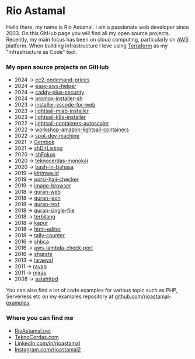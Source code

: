 # Rio Astamal

Hello there, my name is Rio Astamal. I am a passionate web developer since 2003. On this GitHub page you will find all my open source projects. Recently, my main focus has been on cloud computing, particularly on [AWS](https://aws.amazon.com) platform. When building infrastructure I love using [Terraform](https://www.terraform.io) as my "Infrastructure as Code" tool.

### My open source projects on GitHub
- 2024 &rarr; [ec2-ondemand-prices](https://github.com/rioastamal/ec2-ondemand-prices)
- 2024 &rarr; [easy-aws-helper](https://github.com/rioastamal/easy-aws-helper)
- 2024 &rarr; [caddy-plus-security](https://github.com/rioastamal/caddy-plus-security)
- 2024 &rarr; [promox-installer-sh](https://github.com/rioastamal/proxmox-installer-sh)
- 2023 &rarr; [installer-vscode-for-web](https://github.com/rioastamal/installer-vscode-for-web)
- 2023 &rarr; [lightsail-miab-installer](https://github.com/rioastamal/lightsail-miab-installer)
- 2023 &rarr; [lightsail-k8s-installer](https://github.com/rioastamal/lightsail-k8s-installer)
- 2022 &rarr; [lightsail-containers-autoscaler](https://github.com/rioastamal/lightsail-containers-autoscaler)
- 2022 &rarr; [workshop-amazon-lightsail-containers](https://github.com/rioastamal/workshop-amazon-lightsail-containers)
- 2022 &rarr; [spot-dev-machine](https://github.com/rioastamal/spot-dev-machine)
- 2021 &rarr; [Gembok](https://github.com/rioastamal/gembok)
- 2021 &rarr; [shDirListing](https://github.com/rioastamal/shdir-listing)
- 2020 &rarr; [shFokus](https://github.com/rioastamal/shfokus)
- 2020 &rarr; [teknocerdas-monokai](https://github.com/rioastamal/teknocerdas-monokai)
- 2020 &rarr; [bash-in-bahasa](https://github.com/rioastamal/bash-in-bahasa)
- 2019 &rarr; [kirimwa.id](https://github.com/rioastamal/kirimwa.id)
- 2019 &rarr; [porsi-haji-checker](https://github.com/rioastamal/porsi-haji-checker)
- 2019 &rarr; [image-browser](https://github.com/rioastamal/image-browser)
- 2018 &rarr; [quran-web](https://github.com/rioastamal/quran-web)
- 2018 &rarr; [quran-json](https://github.com/rioastamal/quran-json)
- 2018 &rarr; [quran-text](https://github.com/rioastamal/quran-text)
- 2018 &rarr; [quran-single-file](https://github.com/rioastamal/quran-single-file)
- 2018 &rarr; [terbilang](https://github.com/rioastamal/terbilang)
- 2018 &rarr; [kapur](https://github.com/rioastamal/kapur)
- 2018 &rarr; [html-editor](https://github.com/rioastamal/html-editor)
- 2018 &rarr; [tally-counter](https://github.com/rioastamal/tally-counter)
- 2016 &rarr; [shbca](https://github.com/rioastamal/shbca)
- 2016 &rarr; [aws-lambda-check-port](https://github.com/rioastamal/aws-lambda-check-port)
- 2016 &rarr; [shgrate](https://github.com/rioastamal/shgrate)
- 2013 &rarr; [laraeval](https://github.com/rioastamal/laraeval)
- 2011 &rarr; [rayap](https://github.com/rioastamal/rayap)
- 2011 &rarr; [miras](https://github.com/rioastamal/miras)
- 2008 &rarr; [astahttpd](https://github.com/rioastamal/astahttpd)

You can also find a lot of code examples for various topic such as PHP, Serverless etc on my examples repository at [github.com/rioastamal-examples](https://github.com/rioastamal-examples/).

### Where you can find me

- [RioAstamal.net](https://rioastamal.net)
- [TeknoCerdas.com](https://teknocerdas.com)
- [LinkedIn.com/in/rioastamal](https://linkedin.com/in/rioastamal/)
- [Instagram.com/rioastamal2](https://instagram.com/rioastamal2/)
